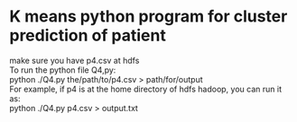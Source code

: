 # K means python program for cluster prediction of patient

make sure you have p4.csv at hdfs<br />	
To run the python file Q4,py:	<br />
python ./Q4.py the/path/to/p4.csv > path/for/output 	<br />
For example, if p4 is at the home directory of hdfs hadoop, you can run it as:	<br />
python ./Q4.py p4.csv > output.txt <br />
